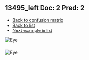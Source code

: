 ## 13495_left Doc: 2 Pred: 2
- [Back to confusion matrix](https://github.com/juliandewit/kaggle_retinopathy/blob/master/matrix.md)
- [Back to list](https://github.com/juliandewit/kaggle_retinopathy/blob/master/lists/22/list.md)
- [Next example in list](https://github.com/juliandewit/kaggle_retinopathy/blob/master/lists/22/13/13566_left.md)

![Eye](https://retinopaty.blob.core.windows.net/size1024/13495_left_2.jpeg)

### 

![Eye]()
